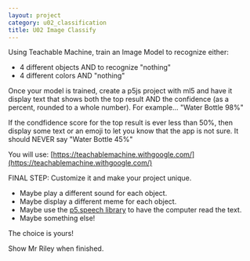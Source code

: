 ```yaml
---
layout: project
category: u02_classification
title: U02 Image Classify
---
```


Using Teachable Machine, train an Image Model to recognize either:
- 4 different objects AND to recognize "nothing"
- 4 different colors AND "nothing"

Once your model is trained, create a p5js project with ml5 and have it display text that shows both the top result AND the confidence (as a percent, rounded to a whole number). For example... "Water Bottle 98%"

If the condfidence score for the top result is ever less than 50%, then display some text or an emoji to let you know that the app is not sure. It should NEVER say "Water Bottle 45%"

You will use: [https://teachablemachine.withgoogle.com/](https://teachablemachine.withgoogle.com/)

FINAL STEP: Customize it and make your project unique. 
- Maybe play a different sound for each object. 
- Maybe display a different meme for each object. 
- Maybe use the [p5.speech library](https://idmnyu.github.io/p5.js-speech/) to have the computer read the text. 
- Maybe something else! 

The choice is yours!

Show Mr Riley when finished.